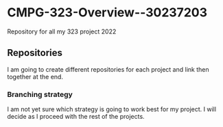 # CMPG-323-Overview--30237203
Repository for all my 323 project 2022
## Repositories
I am going to create different repositories for each project and link then together at the end.
### Branching strategy 
I am not yet sure which strategy is going to work best for my project. I will decide as I proceed with the rest of the projects.
